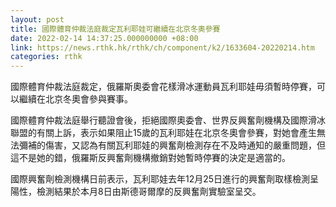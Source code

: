 ```yaml
---
layout: post
title: 國際體育仲裁法庭裁定瓦利耶娃可繼續在北京冬奧參賽
date: 2022-02-14 14:37:25.000000000 +08:00
link: https://news.rthk.hk/rthk/ch/component/k2/1633604-20220214.htm
categories: rthk
---
```


國際體育仲裁法庭裁定，俄羅斯奧委會花樣滑冰運動員瓦利耶娃毋須暫時停賽，可以繼續在北京冬奧會參與賽事。

國際體育仲裁法庭舉行聽證會後，拒絕國際奧委會、世界反興奮劑機構及國際滑冰聯盟的有關上訴，表示如果阻止15歲的瓦利耶娃在北京冬奧會參賽，對她會產生無法彌補的傷害，又認為有關瓦利耶娃的興奮劑檢測存在不及時通知的嚴重問題，但這不是她的錯，俄羅斯反興奮劑機構撤銷對她暫時停賽的決定是適當的。

國際興奮劑檢測機構日前表示，瓦利耶娃去年12月25日進行的興奮劑取樣檢測呈陽性，檢測結果於本月8日由斯德哥爾摩的反興奮劑實驗室呈交。
